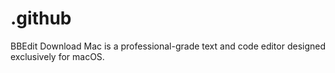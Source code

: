 # .github
BBEdit Download Mac is a professional-grade text and code editor designed exclusively for macOS.
